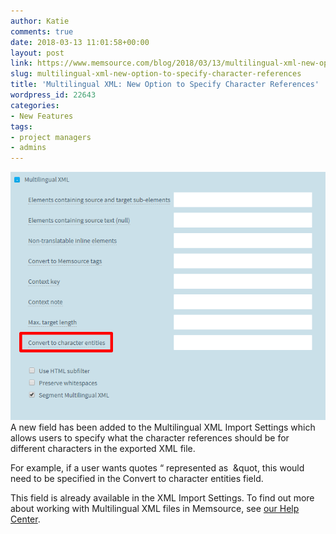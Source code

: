 ```yaml
---
author: Katie
comments: true
date: 2018-03-13 11:01:58+00:00
layout: post
link: https://www.memsource.com/blog/2018/03/13/multilingual-xml-new-option-to-specify-character-references/
slug: multilingual-xml-new-option-to-specify-character-references
title: 'Multilingual XML: New Option to Specify Character References'
wordpress_id: 22643
categories:
- New Features
tags:
- project managers
- admins
---
```


[![](/uploads/2018/03/MultilingualXML-Settings-Characterentities.png)](/uploads/2018/03/MultilingualXML-Settings-Characterentities.png)A new field has been added to the Multilingual XML Import Settings which allows users to specify what the character references should be for different characters in the exported XML file.

For example, if a user wants quotes “ represented as  &quot, this would need to be specified in the Convert to character entities field.

This field is already available in the XML Import Settings. To find out more about working with Multilingual XML files in Memsource, see [our Help Center](https://help.memsource.com/hc/en-us/articles/360001483592-Multilingual-XML).


###### 













######  
